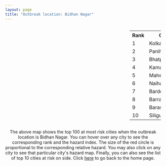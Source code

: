 ```yaml
---
layout: page
title: "Outbreak location: Bidhan Nagar"
---
```

<div style="width: 100%; overflow: auto;">
<div style="width: 75%; float: left;">
<div id="mapid">
<script src="https://buda-magenta.github.io/hazard_map/load_map.js"></script>

<script>
var marker_outbreak = L.marker([22.591260, 88.390964],{"autoPan": true}).addTo(map); marker_outbreak.bindTooltip("Bidhan Nagar").openTooltip();

var circle_1 = L.circle([22.541418, 88.357691], {"pane": "markerPane", "color": "red", "fill": true, "fillOpacity": 0.2, "fillRule": "evenodd", "lineCap": "round", "lineJoin": "round", "opacity": 1.0, "radius": 223856, "stroke": true, "weight": 3}).addTo(map);
circle_1.bindTooltip("Kolkata<br>rank: 1<br>hazard index: 0.223856")
circle_1.bindPopup('<a href="https://buda-magenta.github.io/hazard_map/Kolkata">Kolkata</a>')

var circle_2 = L.circle([22.695034, 88.377060], {"pane": "markerPane", "color": "red", "fill": true, "fillOpacity": 0.2, "fillRule": "evenodd", "lineCap": "round", "lineJoin": "round", "opacity": 1.0, "radius": 13950, "stroke": true, "weight": 3}).addTo(map);
circle_2.bindTooltip("Panihati<br>rank: 2<br>hazard index: 0.013950")
circle_2.bindPopup('<a href="https://buda-magenta.github.io/hazard_map/Panihati">Panihati</a>')

var circle_3 = L.circle([21.735348, 81.944459], {"pane": "markerPane", "color": "red", "fill": true, "fillOpacity": 0.2, "fillRule": "evenodd", "lineCap": "round", "lineJoin": "round", "opacity": 1.0, "radius": 13086, "stroke": true, "weight": 3}).addTo(map);
circle_3.bindTooltip("Bhatpara<br>rank: 3<br>hazard index: 0.013087")
circle_3.bindPopup('<a href="https://buda-magenta.github.io/hazard_map/Bhatpara">Bhatpara</a>')

var circle_4 = L.circle([22.670728, 88.376342], {"pane": "markerPane", "color": "red", "fill": true, "fillOpacity": 0.2, "fillRule": "evenodd", "lineCap": "round", "lineJoin": "round", "opacity": 1.0, "radius": 12249, "stroke": true, "weight": 3}).addTo(map);
circle_4.bindTooltip("Kamarhati<br>rank: 4<br>hazard index: 0.012250")
circle_4.bindPopup('<a href="https://buda-magenta.github.io/hazard_map/Kamarhati">Kamarhati</a>')

var circle_5 = L.circle([22.508621, 88.253218], {"pane": "markerPane", "color": "red", "fill": true, "fillOpacity": 0.2, "fillRule": "evenodd", "lineCap": "round", "lineJoin": "round", "opacity": 1.0, "radius": 12063, "stroke": true, "weight": 3}).addTo(map);
circle_5.bindTooltip("Maheshtala<br>rank: 5<br>hazard index: 0.012064")
circle_5.bindPopup('<a href="https://buda-magenta.github.io/hazard_map/Maheshtala">Maheshtala</a>')

var circle_6 = L.circle([22.890183, 88.426939], {"pane": "markerPane", "color": "red", "fill": true, "fillOpacity": 0.2, "fillRule": "evenodd", "lineCap": "round", "lineJoin": "round", "opacity": 1.0, "radius": 10420, "stroke": true, "weight": 3}).addTo(map);
circle_6.bindTooltip("Naihati<br>rank: 6<br>hazard index: 0.010420")
circle_6.bindPopup('<a href="https://buda-magenta.github.io/hazard_map/Naihati">Naihati</a>')

var circle_7 = L.circle([23.250000, 87.750000], {"pane": "markerPane", "color": "red", "fill": true, "fillOpacity": 0.2, "fillRule": "evenodd", "lineCap": "round", "lineJoin": "round", "opacity": 1.0, "radius": 6617, "stroke": true, "weight": 3}).addTo(map);
circle_7.bindTooltip("Barddhaman<br>rank: 7<br>hazard index: 0.006617")
circle_7.bindPopup('<a href="https://buda-magenta.github.io/hazard_map/Barddhaman">Barddhaman</a>')

var circle_8 = L.circle([22.870214, 88.419608], {"pane": "markerPane", "color": "red", "fill": true, "fillOpacity": 0.2, "fillRule": "evenodd", "lineCap": "round", "lineJoin": "round", "opacity": 1.0, "radius": 5798, "stroke": true, "weight": 3}).addTo(map);
circle_8.bindTooltip("Barrackpur<br>rank: 8<br>hazard index: 0.005799")
circle_8.bindPopup('<a href="https://buda-magenta.github.io/hazard_map/Barrackpur">Barrackpur</a>')

var circle_9 = L.circle([22.717624, 88.488953], {"pane": "markerPane", "color": "red", "fill": true, "fillOpacity": 0.2, "fillRule": "evenodd", "lineCap": "round", "lineJoin": "round", "opacity": 1.0, "radius": 5633, "stroke": true, "weight": 3}).addTo(map);
circle_9.bindTooltip("Barasat<br>rank: 9<br>hazard index: 0.005633")
circle_9.bindPopup('<a href="https://buda-magenta.github.io/hazard_map/Barasat">Barasat</a>')

var circle_10 = L.circle([26.716413, 88.430992], {"pane": "markerPane", "color": "red", "fill": true, "fillOpacity": 0.2, "fillRule": "evenodd", "lineCap": "round", "lineJoin": "round", "opacity": 1.0, "radius": 5080, "stroke": true, "weight": 3}).addTo(map);
circle_10.bindTooltip("Siliguri<br>rank: 10<br>hazard index: 0.005081")
circle_10.bindPopup('<a href="https://buda-magenta.github.io/hazard_map/Siliguri">Siliguri</a>')

var circle_11 = L.circle([22.920982, 88.437022], {"pane": "markerPane", "color": "red", "fill": true, "fillOpacity": 0.2, "fillRule": "evenodd", "lineCap": "round", "lineJoin": "round", "opacity": 1.0, "radius": 4363, "stroke": true, "weight": 3}).addTo(map);
circle_11.bindTooltip("Halisahar<br>rank: 11<br>hazard index: 0.004364")
circle_11.bindPopup('<a href="https://buda-magenta.github.io/hazard_map/Halisahar">Halisahar</a>')

var circle_12 = L.circle([22.715699, 88.381582], {"pane": "markerPane", "color": "red", "fill": true, "fillOpacity": 0.2, "fillRule": "evenodd", "lineCap": "round", "lineJoin": "round", "opacity": 1.0, "radius": 4330, "stroke": true, "weight": 3}).addTo(map);
circle_12.bindTooltip("Khardaha<br>rank: 12<br>hazard index: 0.004331")
circle_12.bindPopup('<a href="https://buda-magenta.github.io/hazard_map/Khardaha">Khardaha</a>')

var circle_13 = L.circle([22.949011, 88.435910], {"pane": "markerPane", "color": "red", "fill": true, "fillOpacity": 0.2, "fillRule": "evenodd", "lineCap": "round", "lineJoin": "round", "opacity": 1.0, "radius": 4201, "stroke": true, "weight": 3}).addTo(map);
circle_13.bindTooltip("Kanchrapara<br>rank: 13<br>hazard index: 0.004201")
circle_13.bindPopup('<a href="https://buda-magenta.github.io/hazard_map/Kanchrapara">Kanchrapara</a>')

var circle_14 = L.circle([23.687130, 86.974659], {"pane": "markerPane", "color": "red", "fill": true, "fillOpacity": 0.2, "fillRule": "evenodd", "lineCap": "round", "lineJoin": "round", "opacity": 1.0, "radius": 4195, "stroke": true, "weight": 3}).addTo(map);
circle_14.bindTooltip("Asansol<br>rank: 14<br>hazard index: 0.004195")
circle_14.bindPopup('<a href="https://buda-magenta.github.io/hazard_map/Asansol">Asansol</a>')

var circle_15 = L.circle([22.741920, 88.379201], {"pane": "markerPane", "color": "red", "fill": true, "fillOpacity": 0.2, "fillRule": "evenodd", "lineCap": "round", "lineJoin": "round", "opacity": 1.0, "radius": 3980, "stroke": true, "weight": 3}).addTo(map);
circle_15.bindTooltip("Titagarh<br>rank: 15<br>hazard index: 0.003980")
circle_15.bindPopup('<a href="https://buda-magenta.github.io/hazard_map/Titagarh">Titagarh</a>')

var circle_16 = L.circle([22.694792, 88.453018], {"pane": "markerPane", "color": "red", "fill": true, "fillOpacity": 0.2, "fillRule": "evenodd", "lineCap": "round", "lineJoin": "round", "opacity": 1.0, "radius": 3953, "stroke": true, "weight": 3}).addTo(map);
circle_16.bindTooltip("Madhyamgram<br>rank: 16<br>hazard index: 0.003953")
circle_16.bindPopup('<a href="https://buda-magenta.github.io/hazard_map/Madhyamgram">Madhyamgram</a>')

var circle_17 = L.circle([22.472223, 88.093845], {"pane": "markerPane", "color": "red", "fill": true, "fillOpacity": 0.2, "fillRule": "evenodd", "lineCap": "round", "lineJoin": "round", "opacity": 1.0, "radius": 3277, "stroke": true, "weight": 3}).addTo(map);
circle_17.bindTooltip("Uluberia<br>rank: 17<br>hazard index: 0.003277")
circle_17.bindPopup('<a href="https://buda-magenta.github.io/hazard_map/Uluberia">Uluberia</a>')

var circle_18 = L.circle([28.651718, 77.221939], {"pane": "markerPane", "color": "red", "fill": true, "fillOpacity": 0.2, "fillRule": "evenodd", "lineCap": "round", "lineJoin": "round", "opacity": 1.0, "radius": 3230, "stroke": true, "weight": 3}).addTo(map);
circle_18.bindTooltip("Delhi<br>rank: 18<br>hazard index: 0.003230")
circle_18.bindPopup('<a href="https://buda-magenta.github.io/hazard_map/Delhi">Delhi</a>')

var circle_19 = L.circle([24.965712, 88.127778], {"pane": "markerPane", "color": "red", "fill": true, "fillOpacity": 0.2, "fillRule": "evenodd", "lineCap": "round", "lineJoin": "round", "opacity": 1.0, "radius": 3210, "stroke": true, "weight": 3}).addTo(map);
circle_19.bindTooltip("English Bazar<br>rank: 19<br>hazard index: 0.003211")
circle_19.bindPopup('<a href="https://buda-magenta.github.io/hazard_map/English_Bazar">English Bazar</a>')

var circle_20 = L.circle([25.609324, 85.123525], {"pane": "markerPane", "color": "red", "fill": true, "fillOpacity": 0.2, "fillRule": "evenodd", "lineCap": "round", "lineJoin": "round", "opacity": 1.0, "radius": 2694, "stroke": true, "weight": 3}).addTo(map);
circle_20.bindTooltip("Patna<br>rank: 20<br>hazard index: 0.002695")
circle_20.bindPopup('<a href="https://buda-magenta.github.io/hazard_map/Patna">Patna</a>')

var circle_21 = L.circle([23.535048, 87.338043], {"pane": "markerPane", "color": "red", "fill": true, "fillOpacity": 0.2, "fillRule": "evenodd", "lineCap": "round", "lineJoin": "round", "opacity": 1.0, "radius": 2591, "stroke": true, "weight": 3}).addTo(map);
circle_21.bindTooltip("Durgapur<br>rank: 21<br>hazard index: 0.002591")
circle_21.bindPopup('<a href="https://buda-magenta.github.io/hazard_map/Durgapur">Durgapur</a>')

var circle_22 = L.circle([19.075990, 72.877393], {"pane": "markerPane", "color": "red", "fill": true, "fillOpacity": 0.2, "fillRule": "evenodd", "lineCap": "round", "lineJoin": "round", "opacity": 1.0, "radius": 2448, "stroke": true, "weight": 3}).addTo(map);
circle_22.bindTooltip("Mumbai<br>rank: 22<br>hazard index: 0.002449")
circle_22.bindPopup('<a href="https://buda-magenta.github.io/hazard_map/Mumbai">Mumbai</a>')

var circle_23 = L.circle([23.405848, 88.495894], {"pane": "markerPane", "color": "red", "fill": true, "fillOpacity": 0.2, "fillRule": "evenodd", "lineCap": "round", "lineJoin": "round", "opacity": 1.0, "radius": 2360, "stroke": true, "weight": 3}).addTo(map);
circle_23.bindTooltip("Krishnanagar<br>rank: 23<br>hazard index: 0.002361")
circle_23.bindPopup('<a href="https://buda-magenta.github.io/hazard_map/Krishnanagar">Krishnanagar</a>')

var circle_24 = L.circle([22.661196, 88.866022], {"pane": "markerPane", "color": "red", "fill": true, "fillOpacity": 0.2, "fillRule": "evenodd", "lineCap": "round", "lineJoin": "round", "opacity": 1.0, "radius": 2211, "stroke": true, "weight": 3}).addTo(map);
circle_24.bindTooltip("Basirhat<br>rank: 24<br>hazard index: 0.002211")
circle_24.bindPopup('<a href="https://buda-magenta.github.io/hazard_map/Basirhat">Basirhat</a>')

var circle_25 = L.circle([25.335649, 83.007629], {"pane": "markerPane", "color": "red", "fill": true, "fillOpacity": 0.2, "fillRule": "evenodd", "lineCap": "round", "lineJoin": "round", "opacity": 1.0, "radius": 1924, "stroke": true, "weight": 3}).addTo(map);
circle_25.bindTooltip("Varanasi<br>rank: 25<br>hazard index: 0.001924")
circle_25.bindPopup('<a href="https://buda-magenta.github.io/hazard_map/Varanasi">Varanasi</a>')

var circle_26 = L.circle([24.379576, 88.585573], {"pane": "markerPane", "color": "red", "fill": true, "fillOpacity": 0.2, "fillRule": "evenodd", "lineCap": "round", "lineJoin": "round", "opacity": 1.0, "radius": 1755, "stroke": true, "weight": 3}).addTo(map);
circle_26.bindTooltip("Baharampur<br>rank: 26<br>hazard index: 0.001755")
circle_26.bindPopup('<a href="https://buda-magenta.github.io/hazard_map/Baharampur">Baharampur</a>')

var circle_27 = L.circle([25.133173, 86.525040], {"pane": "markerPane", "color": "red", "fill": true, "fillOpacity": 0.2, "fillRule": "evenodd", "lineCap": "round", "lineJoin": "round", "opacity": 1.0, "radius": 1595, "stroke": true, "weight": 3}).addTo(map);
circle_27.bindTooltip("Kharagpur<br>rank: 27<br>hazard index: 0.001596")
circle_27.bindPopup('<a href="https://buda-magenta.github.io/hazard_map/Kharagpur">Kharagpur</a>')

var circle_28 = L.circle([12.979120, 77.591300], {"pane": "markerPane", "color": "red", "fill": true, "fillOpacity": 0.2, "fillRule": "evenodd", "lineCap": "round", "lineJoin": "round", "opacity": 1.0, "radius": 1587, "stroke": true, "weight": 3}).addTo(map);
circle_28.bindTooltip("Bangalore<br>rank: 28<br>hazard index: 0.001588")
circle_28.bindPopup('<a href="https://buda-magenta.github.io/hazard_map/Bangalore">Bangalore</a>')

var circle_29 = L.circle([26.180598, 91.753943], {"pane": "markerPane", "color": "red", "fill": true, "fillOpacity": 0.2, "fillRule": "evenodd", "lineCap": "round", "lineJoin": "round", "opacity": 1.0, "radius": 1571, "stroke": true, "weight": 3}).addTo(map);
circle_29.bindTooltip("Guwahati<br>rank: 29<br>hazard index: 0.001572")
circle_29.bindPopup('<a href="https://buda-magenta.github.io/hazard_map/Guwahati">Guwahati</a>')

var circle_30 = L.circle([22.646958, 88.343612], {"pane": "markerPane", "color": "red", "fill": true, "fillOpacity": 0.2, "fillRule": "evenodd", "lineCap": "round", "lineJoin": "round", "opacity": 1.0, "radius": 1460, "stroke": true, "weight": 3}).addTo(map);
circle_30.bindTooltip("Bally<br>rank: 30<br>hazard index: 0.001460")
circle_30.bindPopup('<a href="https://buda-magenta.github.io/hazard_map/Bally">Bally</a>')

var circle_31 = L.circle([20.266777, 85.843559], {"pane": "markerPane", "color": "red", "fill": true, "fillOpacity": 0.2, "fillRule": "evenodd", "lineCap": "round", "lineJoin": "round", "opacity": 1.0, "radius": 1437, "stroke": true, "weight": 3}).addTo(map);
circle_31.bindTooltip("Bhubaneswar<br>rank: 31<br>hazard index: 0.001438")
circle_31.bindPopup('<a href="https://buda-magenta.github.io/hazard_map/Bhubaneswar">Bhubaneswar</a>')

var circle_32 = L.circle([23.259346, 88.437212], {"pane": "markerPane", "color": "red", "fill": true, "fillOpacity": 0.2, "fillRule": "evenodd", "lineCap": "round", "lineJoin": "round", "opacity": 1.0, "radius": 1309, "stroke": true, "weight": 3}).addTo(map);
circle_32.bindTooltip("Santipur<br>rank: 32<br>hazard index: 0.001309")
circle_32.bindPopup('<a href="https://buda-magenta.github.io/hazard_map/Santipur">Santipur</a>')

var circle_33 = L.circle([13.083694, 80.270186], {"pane": "markerPane", "color": "red", "fill": true, "fillOpacity": 0.2, "fillRule": "evenodd", "lineCap": "round", "lineJoin": "round", "opacity": 1.0, "radius": 1152, "stroke": true, "weight": 3}).addTo(map);
circle_33.bindTooltip("Chennai<br>rank: 33<br>hazard index: 0.001153")
circle_33.bindPopup('<a href="https://buda-magenta.github.io/hazard_map/Chennai">Chennai</a>')

var circle_34 = L.circle([17.388786, 78.461065], {"pane": "markerPane", "color": "red", "fill": true, "fillOpacity": 0.2, "fillRule": "evenodd", "lineCap": "round", "lineJoin": "round", "opacity": 1.0, "radius": 1110, "stroke": true, "weight": 3}).addTo(map);
circle_34.bindTooltip("Hyderabad<br>rank: 34<br>hazard index: 0.001110")
circle_34.bindPopup('<a href="https://buda-magenta.github.io/hazard_map/Hyderabad">Hyderabad</a>')

var circle_35 = L.circle([26.298638, 87.953148], {"pane": "markerPane", "color": "red", "fill": true, "fillOpacity": 0.2, "fillRule": "evenodd", "lineCap": "round", "lineJoin": "round", "opacity": 1.0, "radius": 1067, "stroke": true, "weight": 3}).addTo(map);
circle_35.bindTooltip("Kishanganj<br>rank: 35<br>hazard index: 0.001067")
circle_35.bindPopup('<a href="https://buda-magenta.github.io/hazard_map/Kishanganj">Kishanganj</a>')

var circle_36 = L.circle([22.801519, 86.202958], {"pane": "markerPane", "color": "red", "fill": true, "fillOpacity": 0.2, "fillRule": "evenodd", "lineCap": "round", "lineJoin": "round", "opacity": 1.0, "radius": 887, "stroke": true, "weight": 3}).addTo(map);
circle_36.bindTooltip("Jamshedpur<br>rank: 36<br>hazard index: 0.000887")
circle_36.bindPopup('<a href="https://buda-magenta.github.io/hazard_map/Jamshedpur">Jamshedpur</a>')

var circle_37 = L.circle([22.754995, 88.341667], {"pane": "markerPane", "color": "red", "fill": true, "fillOpacity": 0.2, "fillRule": "evenodd", "lineCap": "round", "lineJoin": "round", "opacity": 1.0, "radius": 880, "stroke": true, "weight": 3}).addTo(map);
circle_37.bindTooltip("Serampore<br>rank: 37<br>hazard index: 0.000880")
circle_37.bindPopup('<a href="https://buda-magenta.github.io/hazard_map/Serampore">Serampore</a>')

var circle_38 = L.circle([22.840800, 88.653500], {"pane": "markerPane", "color": "red", "fill": true, "fillOpacity": 0.2, "fillRule": "evenodd", "lineCap": "round", "lineJoin": "round", "opacity": 1.0, "radius": 861, "stroke": true, "weight": 3}).addTo(map);
circle_38.bindTooltip("Habra<br>rank: 38<br>hazard index: 0.000862")
circle_38.bindPopup('<a href="https://buda-magenta.github.io/hazard_map/Habra">Habra</a>')

var circle_39 = L.circle([26.838100, 80.934600], {"pane": "markerPane", "color": "red", "fill": true, "fillOpacity": 0.2, "fillRule": "evenodd", "lineCap": "round", "lineJoin": "round", "opacity": 1.0, "radius": 845, "stroke": true, "weight": 3}).addTo(map);
circle_39.bindTooltip("Lucknow<br>rank: 39<br>hazard index: 0.000845")
circle_39.bindPopup('<a href="https://buda-magenta.github.io/hazard_map/Lucknow">Lucknow</a>')

var circle_40 = L.circle([22.707369, 88.374437], {"pane": "markerPane", "color": "red", "fill": true, "fillOpacity": 0.2, "fillRule": "evenodd", "lineCap": "round", "lineJoin": "round", "opacity": 1.0, "radius": 753, "stroke": true, "weight": 3}).addTo(map);
circle_40.bindTooltip("Baranagar<br>rank: 40<br>hazard index: 0.000753")
circle_40.bindPopup('<a href="https://buda-magenta.github.io/hazard_map/Baranagar">Baranagar</a>')

var circle_41 = L.circle([22.794910, 88.331772], {"pane": "markerPane", "color": "red", "fill": true, "fillOpacity": 0.2, "fillRule": "evenodd", "lineCap": "round", "lineJoin": "round", "opacity": 1.0, "radius": 708, "stroke": true, "weight": 3}).addTo(map);
circle_41.bindTooltip("Baidyabati<br>rank: 41<br>hazard index: 0.000708")
circle_41.bindPopup('<a href="https://buda-magenta.github.io/hazard_map/Baidyabati">Baidyabati</a>')

var circle_42 = L.circle([25.572433, 83.609605], {"pane": "markerPane", "color": "red", "fill": true, "fillOpacity": 0.2, "fillRule": "evenodd", "lineCap": "round", "lineJoin": "round", "opacity": 1.0, "radius": 653, "stroke": true, "weight": 3}).addTo(map);
circle_42.bindTooltip("Medinipur<br>rank: 42<br>hazard index: 0.000653")
circle_42.bindPopup('<a href="https://buda-magenta.github.io/hazard_map/Medinipur">Medinipur</a>')

var circle_43 = L.circle([23.795281, 86.430964], {"pane": "markerPane", "color": "red", "fill": true, "fillOpacity": 0.2, "fillRule": "evenodd", "lineCap": "round", "lineJoin": "round", "opacity": 1.0, "radius": 647, "stroke": true, "weight": 3}).addTo(map);
circle_43.bindTooltip("Dhanbad<br>rank: 43<br>hazard index: 0.000648")
circle_43.bindPopup('<a href="https://buda-magenta.github.io/hazard_map/Dhanbad">Dhanbad</a>')

var circle_44 = L.circle([23.831238, 91.282382], {"pane": "markerPane", "color": "red", "fill": true, "fillOpacity": 0.2, "fillRule": "evenodd", "lineCap": "round", "lineJoin": "round", "opacity": 1.0, "radius": 644, "stroke": true, "weight": 3}).addTo(map);
circle_44.bindTooltip("Agartala<br>rank: 44<br>hazard index: 0.000644")
circle_44.bindPopup('<a href="https://buda-magenta.github.io/hazard_map/Agartala">Agartala</a>')

var circle_45 = L.circle([25.286698, 87.132254], {"pane": "markerPane", "color": "red", "fill": true, "fillOpacity": 0.2, "fillRule": "evenodd", "lineCap": "round", "lineJoin": "round", "opacity": 1.0, "radius": 637, "stroke": true, "weight": 3}).addTo(map);
circle_45.bindTooltip("Bhagalpur<br>rank: 45<br>hazard index: 0.000637")
circle_45.bindPopup('<a href="https://buda-magenta.github.io/hazard_map/Bhagalpur">Bhagalpur</a>')

var circle_46 = L.circle([23.056882, 88.781851], {"pane": "markerPane", "color": "red", "fill": true, "fillOpacity": 0.2, "fillRule": "evenodd", "lineCap": "round", "lineJoin": "round", "opacity": 1.0, "radius": 633, "stroke": true, "weight": 3}).addTo(map);
circle_46.bindTooltip("Bongaon<br>rank: 46<br>hazard index: 0.000634")
circle_46.bindPopup('<a href="https://buda-magenta.github.io/hazard_map/Bongaon">Bongaon</a>')

var circle_47 = L.circle([22.028124, 88.063265], {"pane": "markerPane", "color": "red", "fill": true, "fillOpacity": 0.2, "fillRule": "evenodd", "lineCap": "round", "lineJoin": "round", "opacity": 1.0, "radius": 610, "stroke": true, "weight": 3}).addTo(map);
circle_47.bindTooltip("Haldia<br>rank: 47<br>hazard index: 0.000610")
circle_47.bindPopup('<a href="https://buda-magenta.github.io/hazard_map/Haldia">Haldia</a>')

var circle_48 = L.circle([23.370035, 85.325013], {"pane": "markerPane", "color": "red", "fill": true, "fillOpacity": 0.2, "fillRule": "evenodd", "lineCap": "round", "lineJoin": "round", "opacity": 1.0, "radius": 606, "stroke": true, "weight": 3}).addTo(map);
circle_48.bindTooltip("Ranchi<br>rank: 48<br>hazard index: 0.000606")
circle_48.bindPopup('<a href="https://buda-magenta.github.io/hazard_map/Ranchi">Ranchi</a>')

var circle_49 = L.circle([23.388901, 88.372439], {"pane": "markerPane", "color": "red", "fill": true, "fillOpacity": 0.2, "fillRule": "evenodd", "lineCap": "round", "lineJoin": "round", "opacity": 1.0, "radius": 605, "stroke": true, "weight": 3}).addTo(map);
circle_49.bindTooltip("Nabadwip<br>rank: 49<br>hazard index: 0.000605")
circle_49.bindPopup('<a href="https://buda-magenta.github.io/hazard_map/Nabadwip">Nabadwip</a>')

var circle_50 = L.circle([17.723128, 83.301284], {"pane": "markerPane", "color": "red", "fill": true, "fillOpacity": 0.2, "fillRule": "evenodd", "lineCap": "round", "lineJoin": "round", "opacity": 1.0, "radius": 587, "stroke": true, "weight": 3}).addTo(map);
circle_50.bindTooltip("Visakhapatnam<br>rank: 50<br>hazard index: 0.000588")
circle_50.bindPopup('<a href="https://buda-magenta.github.io/hazard_map/Visakhapatnam">Visakhapatnam</a>')

var circle_51 = L.circle([20.468600, 85.879200], {"pane": "markerPane", "color": "red", "fill": true, "fillOpacity": 0.2, "fillRule": "evenodd", "lineCap": "round", "lineJoin": "round", "opacity": 1.0, "radius": 571, "stroke": true, "weight": 3}).addTo(map);
circle_51.bindTooltip("Cuttack<br>rank: 51<br>hazard index: 0.000571")
circle_51.bindPopup('<a href="https://buda-magenta.github.io/hazard_map/Cuttack">Cuttack</a>')

var circle_52 = L.circle([22.667046, 88.341146], {"pane": "markerPane", "color": "red", "fill": true, "fillOpacity": 0.2, "fillRule": "evenodd", "lineCap": "round", "lineJoin": "round", "opacity": 1.0, "radius": 571, "stroke": true, "weight": 3}).addTo(map);
circle_52.bindTooltip("Uttarpara<br>rank: 52<br>hazard index: 0.000571")
circle_52.bindPopup('<a href="https://buda-magenta.github.io/hazard_map/Uttarpara">Uttarpara</a>')

var circle_53 = L.circle([22.901200, 88.389900], {"pane": "markerPane", "color": "red", "fill": true, "fillOpacity": 0.2, "fillRule": "evenodd", "lineCap": "round", "lineJoin": "round", "opacity": 1.0, "radius": 530, "stroke": true, "weight": 3}).addTo(map);
circle_53.bindTooltip("Hugli-Chinsurah<br>rank: 53<br>hazard index: 0.000530")
circle_53.bindPopup('<a href="https://buda-magenta.github.io/hazard_map/Hugli-Chinsurah">Hugli-Chinsurah</a>')

var circle_54 = L.circle([26.626484, 88.734077], {"pane": "markerPane", "color": "red", "fill": true, "fillOpacity": 0.2, "fillRule": "evenodd", "lineCap": "round", "lineJoin": "round", "opacity": 1.0, "radius": 526, "stroke": true, "weight": 3}).addTo(map);
circle_54.bindTooltip("Jalpaiguri<br>rank: 54<br>hazard index: 0.000527")
circle_54.bindPopup('<a href="https://buda-magenta.github.io/hazard_map/Jalpaiguri">Jalpaiguri</a>')

var circle_55 = L.circle([26.698885, 88.320030], {"pane": "markerPane", "color": "red", "fill": true, "fillOpacity": 0.2, "fillRule": "evenodd", "lineCap": "round", "lineJoin": "round", "opacity": 1.0, "radius": 517, "stroke": true, "weight": 3}).addTo(map);
circle_55.bindTooltip("Bagdogra<br>rank: 55<br>hazard index: 0.000517")
circle_55.bindPopup('<a href="https://buda-magenta.github.io/hazard_map/Bagdogra">Bagdogra</a>')

var circle_56 = L.circle([21.149813, 79.082056], {"pane": "markerPane", "color": "red", "fill": true, "fillOpacity": 0.2, "fillRule": "evenodd", "lineCap": "round", "lineJoin": "round", "opacity": 1.0, "radius": 515, "stroke": true, "weight": 3}).addTo(map);
circle_56.bindTooltip("Nagpur<br>rank: 56<br>hazard index: 0.000515")
circle_56.bindPopup('<a href="https://buda-magenta.github.io/hazard_map/Nagpur">Nagpur</a>')

var circle_57 = L.circle([23.021624, 72.579707], {"pane": "markerPane", "color": "red", "fill": true, "fillOpacity": 0.2, "fillRule": "evenodd", "lineCap": "round", "lineJoin": "round", "opacity": 1.0, "radius": 503, "stroke": true, "weight": 3}).addTo(map);
circle_57.bindTooltip("Ahmedabad<br>rank: 57<br>hazard index: 0.000503")
circle_57.bindPopup('<a href="https://buda-magenta.github.io/hazard_map/Ahmedabad">Ahmedabad</a>')

var circle_58 = L.circle([25.680654, 88.124646], {"pane": "markerPane", "color": "red", "fill": true, "fillOpacity": 0.2, "fillRule": "evenodd", "lineCap": "round", "lineJoin": "round", "opacity": 1.0, "radius": 502, "stroke": true, "weight": 3}).addTo(map);
circle_58.bindTooltip("Raiganj<br>rank: 58<br>hazard index: 0.000502")
circle_58.bindPopup('<a href="https://buda-magenta.github.io/hazard_map/Raiganj">Raiganj</a>')

var circle_59 = L.circle([23.131954, 87.207397], {"pane": "markerPane", "color": "red", "fill": true, "fillOpacity": 0.2, "fillRule": "evenodd", "lineCap": "round", "lineJoin": "round", "opacity": 1.0, "radius": 501, "stroke": true, "weight": 3}).addTo(map);
circle_59.bindTooltip("Bankura<br>rank: 59<br>hazard index: 0.000501")
circle_59.bindPopup('<a href="https://buda-magenta.github.io/hazard_map/Bankura">Bankura</a>')

var circle_60 = L.circle([26.505476, 93.977739], {"pane": "markerPane", "color": "red", "fill": true, "fillOpacity": 0.2, "fillRule": "evenodd", "lineCap": "round", "lineJoin": "round", "opacity": 1.0, "radius": 481, "stroke": true, "weight": 3}).addTo(map);
circle_60.bindTooltip("Chandan Nagar<br>rank: 60<br>hazard index: 0.000482")
circle_60.bindPopup('<a href="https://buda-magenta.github.io/hazard_map/Chandan_Nagar">Chandan Nagar</a>')

var circle_61 = L.circle([21.237947, 81.633683], {"pane": "markerPane", "color": "red", "fill": true, "fillOpacity": 0.2, "fillRule": "evenodd", "lineCap": "round", "lineJoin": "round", "opacity": 1.0, "radius": 461, "stroke": true, "weight": 3}).addTo(map);
circle_61.bindTooltip("Raipur<br>rank: 61<br>hazard index: 0.000461")
circle_61.bindPopup('<a href="https://buda-magenta.github.io/hazard_map/Raipur">Raipur</a>')

var circle_62 = L.circle([26.083143, 86.032571], {"pane": "markerPane", "color": "red", "fill": true, "fillOpacity": 0.2, "fillRule": "evenodd", "lineCap": "round", "lineJoin": "round", "opacity": 1.0, "radius": 452, "stroke": true, "weight": 3}).addTo(map);
circle_62.bindTooltip("Darbhanga<br>rank: 62<br>hazard index: 0.000453")
circle_62.bindPopup('<a href="https://buda-magenta.github.io/hazard_map/Darbhanga">Darbhanga</a>')

var circle_63 = L.circle([18.521428, 73.854454], {"pane": "markerPane", "color": "red", "fill": true, "fillOpacity": 0.2, "fillRule": "evenodd", "lineCap": "round", "lineJoin": "round", "opacity": 1.0, "radius": 451, "stroke": true, "weight": 3}).addTo(map);
circle_63.bindTooltip("Pune<br>rank: 63<br>hazard index: 0.000452")
circle_63.bindPopup('<a href="https://buda-magenta.github.io/hazard_map/Pune">Pune</a>')

var circle_64 = L.circle([22.726141, 88.343487], {"pane": "markerPane", "color": "red", "fill": true, "fillOpacity": 0.2, "fillRule": "evenodd", "lineCap": "round", "lineJoin": "round", "opacity": 1.0, "radius": 437, "stroke": true, "weight": 3}).addTo(map);
circle_64.bindTooltip("Rishra<br>rank: 64<br>hazard index: 0.000437")
circle_64.bindPopup('<a href="https://buda-magenta.github.io/hazard_map/Rishra">Rishra</a>')

var circle_65 = L.circle([22.974972, 88.434592], {"pane": "markerPane", "color": "red", "fill": true, "fillOpacity": 0.2, "fillRule": "evenodd", "lineCap": "round", "lineJoin": "round", "opacity": 1.0, "radius": 429, "stroke": true, "weight": 3}).addTo(map);
circle_65.bindTooltip("Kalyani<br>rank: 65<br>hazard index: 0.000430")
circle_65.bindPopup('<a href="https://buda-magenta.github.io/hazard_map/Kalyani">Kalyani</a>')

var circle_66 = L.circle([25.623457, 84.596839], {"pane": "markerPane", "color": "red", "fill": true, "fillOpacity": 0.2, "fillRule": "evenodd", "lineCap": "round", "lineJoin": "round", "opacity": 1.0, "radius": 418, "stroke": true, "weight": 3}).addTo(map);
circle_66.bindTooltip("Arrah<br>rank: 66<br>hazard index: 0.000418")
circle_66.bindPopup('<a href="https://buda-magenta.github.io/hazard_map/Arrah">Arrah</a>')

var circle_67 = L.circle([26.915458, 75.818982], {"pane": "markerPane", "color": "red", "fill": true, "fillOpacity": 0.2, "fillRule": "evenodd", "lineCap": "round", "lineJoin": "round", "opacity": 1.0, "radius": 414, "stroke": true, "weight": 3}).addTo(map);
circle_67.bindTooltip("Jaipur<br>rank: 67<br>hazard index: 0.000415")
circle_67.bindPopup('<a href="https://buda-magenta.github.io/hazard_map/Jaipur">Jaipur</a>')

var circle_68 = L.circle([26.460914, 80.321759], {"pane": "markerPane", "color": "red", "fill": true, "fillOpacity": 0.2, "fillRule": "evenodd", "lineCap": "round", "lineJoin": "round", "opacity": 1.0, "radius": 411, "stroke": true, "weight": 3}).addTo(map);
circle_68.bindTooltip("Kanpur<br>rank: 68<br>hazard index: 0.000411")
circle_68.bindPopup('<a href="https://buda-magenta.github.io/hazard_map/Kanpur">Kanpur</a>')

var circle_69 = L.circle([23.332200, 86.361600], {"pane": "markerPane", "color": "red", "fill": true, "fillOpacity": 0.2, "fillRule": "evenodd", "lineCap": "round", "lineJoin": "round", "opacity": 1.0, "radius": 402, "stroke": true, "weight": 3}).addTo(map);
circle_69.bindTooltip("Purulia<br>rank: 69<br>hazard index: 0.000402")
circle_69.bindPopup('<a href="https://buda-magenta.github.io/hazard_map/Purulia">Purulia</a>')

var circle_70 = L.circle([11.664535, 92.739045], {"pane": "markerPane", "color": "red", "fill": true, "fillOpacity": 0.2, "fillRule": "evenodd", "lineCap": "round", "lineJoin": "round", "opacity": 1.0, "radius": 378, "stroke": true, "weight": 3}).addTo(map);
circle_70.bindTooltip("Port Blair<br>rank: 70<br>hazard index: 0.000378")
circle_70.bindPopup('<a href="https://buda-magenta.github.io/hazard_map/Port_Blair">Port Blair</a>')

var circle_71 = L.circle([21.934900, 86.732400], {"pane": "markerPane", "color": "red", "fill": true, "fillOpacity": 0.2, "fillRule": "evenodd", "lineCap": "round", "lineJoin": "round", "opacity": 1.0, "radius": 327, "stroke": true, "weight": 3}).addTo(map);
circle_71.bindTooltip("Baripada<br>rank: 71<br>hazard index: 0.000328")
circle_71.bindPopup('<a href="https://buda-magenta.github.io/hazard_map/Baripada">Baripada</a>')

var circle_72 = L.circle([22.965365, 88.403973], {"pane": "markerPane", "color": "red", "fill": true, "fillOpacity": 0.2, "fillRule": "evenodd", "lineCap": "round", "lineJoin": "round", "opacity": 1.0, "radius": 307, "stroke": true, "weight": 3}).addTo(map);
circle_72.bindTooltip("Bansberia<br>rank: 72<br>hazard index: 0.000308")
circle_72.bindPopup('<a href="https://buda-magenta.github.io/hazard_map/Bansberia">Bansberia</a>')

var circle_73 = L.circle([25.623400, 85.041700], {"pane": "markerPane", "color": "red", "fill": true, "fillOpacity": 0.2, "fillRule": "evenodd", "lineCap": "round", "lineJoin": "round", "opacity": 1.0, "radius": 291, "stroke": true, "weight": 3}).addTo(map);
circle_73.bindTooltip("Dinapur Nizamat<br>rank: 73<br>hazard index: 0.000292")
circle_73.bindPopup('<a href="https://buda-magenta.github.io/hazard_map/Dinapur_Nizamat">Dinapur Nizamat</a>')

var circle_74 = L.circle([21.200996, 81.335426], {"pane": "markerPane", "color": "red", "fill": true, "fillOpacity": 0.2, "fillRule": "evenodd", "lineCap": "round", "lineJoin": "round", "opacity": 1.0, "radius": 285, "stroke": true, "weight": 3}).addTo(map);
circle_74.bindTooltip("Bhilai Nagar<br>rank: 74<br>hazard index: 0.000286")
circle_74.bindPopup('<a href="https://buda-magenta.github.io/hazard_map/Bhilai_Nagar">Bhilai Nagar</a>')

var circle_75 = L.circle([16.508759, 80.618510], {"pane": "markerPane", "color": "red", "fill": true, "fillOpacity": 0.2, "fillRule": "evenodd", "lineCap": "round", "lineJoin": "round", "opacity": 1.0, "radius": 284, "stroke": true, "weight": 3}).addTo(map);
circle_75.bindTooltip("Vijayawada<br>rank: 75<br>hazard index: 0.000284")
circle_75.bindPopup('<a href="https://buda-magenta.github.io/hazard_map/Vijayawada">Vijayawada</a>')

var circle_76 = L.circle([25.720581, 85.255560], {"pane": "markerPane", "color": "red", "fill": true, "fillOpacity": 0.2, "fillRule": "evenodd", "lineCap": "round", "lineJoin": "round", "opacity": 1.0, "radius": 235, "stroke": true, "weight": 3}).addTo(map);
circle_76.bindTooltip("Hajipur<br>rank: 76<br>hazard index: 0.000236")
circle_76.bindPopup('<a href="https://buda-magenta.github.io/hazard_map/Hajipur">Hajipur</a>')

var circle_77 = L.circle([24.796436, 85.007956], {"pane": "markerPane", "color": "red", "fill": true, "fillOpacity": 0.2, "fillRule": "evenodd", "lineCap": "round", "lineJoin": "round", "opacity": 1.0, "radius": 228, "stroke": true, "weight": 3}).addTo(map);
circle_77.bindTooltip("Gaya<br>rank: 77<br>hazard index: 0.000228")
circle_77.bindPopup('<a href="https://buda-magenta.github.io/hazard_map/Gaya">Gaya</a>')

var circle_78 = L.circle([19.807608, 85.825254], {"pane": "markerPane", "color": "red", "fill": true, "fillOpacity": 0.2, "fillRule": "evenodd", "lineCap": "round", "lineJoin": "round", "opacity": 1.0, "radius": 213, "stroke": true, "weight": 3}).addTo(map);
circle_78.bindTooltip("Puri<br>rank: 78<br>hazard index: 0.000213")
circle_78.bindPopup('<a href="https://buda-magenta.github.io/hazard_map/Puri">Puri</a>')

var circle_79 = L.circle([21.170200, 72.831100], {"pane": "markerPane", "color": "red", "fill": true, "fillOpacity": 0.2, "fillRule": "evenodd", "lineCap": "round", "lineJoin": "round", "opacity": 1.0, "radius": 208, "stroke": true, "weight": 3}).addTo(map);
circle_79.bindTooltip("Surat<br>rank: 79<br>hazard index: 0.000209")
circle_79.bindPopup('<a href="https://buda-magenta.github.io/hazard_map/Surat">Surat</a>')

var circle_80 = L.circle([21.500000, 86.750000], {"pane": "markerPane", "color": "red", "fill": true, "fillOpacity": 0.2, "fillRule": "evenodd", "lineCap": "round", "lineJoin": "round", "opacity": 1.0, "radius": 201, "stroke": true, "weight": 3}).addTo(map);
circle_80.bindTooltip("Baleshwar<br>rank: 80<br>hazard index: 0.000201")
circle_80.bindPopup('<a href="https://buda-magenta.github.io/hazard_map/Baleshwar">Baleshwar</a>')

var circle_81 = L.circle([25.560900, 87.647654], {"pane": "markerPane", "color": "red", "fill": true, "fillOpacity": 0.2, "fillRule": "evenodd", "lineCap": "round", "lineJoin": "round", "opacity": 1.0, "radius": 195, "stroke": true, "weight": 3}).addTo(map);
circle_81.bindTooltip("Katihar<br>rank: 81<br>hazard index: 0.000195")
circle_81.bindPopup('<a href="https://buda-magenta.github.io/hazard_map/Katihar">Katihar</a>')

var circle_82 = L.circle([24.800609, 93.937000], {"pane": "markerPane", "color": "red", "fill": true, "fillOpacity": 0.2, "fillRule": "evenodd", "lineCap": "round", "lineJoin": "round", "opacity": 1.0, "radius": 193, "stroke": true, "weight": 3}).addTo(map);
circle_82.bindTooltip("Imphal<br>rank: 82<br>hazard index: 0.000193")
circle_82.bindPopup('<a href="https://buda-magenta.github.io/hazard_map/Imphal">Imphal</a>')

var circle_83 = L.circle([28.457876, 79.405571], {"pane": "markerPane", "color": "red", "fill": true, "fillOpacity": 0.2, "fillRule": "evenodd", "lineCap": "round", "lineJoin": "round", "opacity": 1.0, "radius": 186, "stroke": true, "weight": 3}).addTo(map);
circle_83.bindTooltip("Bareilly<br>rank: 83<br>hazard index: 0.000187")
circle_83.bindPopup('<a href="https://buda-magenta.github.io/hazard_map/Bareilly">Bareilly</a>')

var circle_84 = L.circle([25.438130, 81.833800], {"pane": "markerPane", "color": "red", "fill": true, "fillOpacity": 0.2, "fillRule": "evenodd", "lineCap": "round", "lineJoin": "round", "opacity": 1.0, "radius": 182, "stroke": true, "weight": 3}).addTo(map);
circle_84.bindTooltip("Allahabad<br>rank: 84<br>hazard index: 0.000183")
circle_84.bindPopup('<a href="https://buda-magenta.github.io/hazard_map/Allahabad">Allahabad</a>')

var circle_85 = L.circle([21.063329, 86.505373], {"pane": "markerPane", "color": "red", "fill": true, "fillOpacity": 0.2, "fillRule": "evenodd", "lineCap": "round", "lineJoin": "round", "opacity": 1.0, "radius": 181, "stroke": true, "weight": 3}).addTo(map);
circle_85.bindTooltip("Bhadrak<br>rank: 85<br>hazard index: 0.000182")
circle_85.bindPopup('<a href="https://buda-magenta.github.io/hazard_map/Bhadrak">Bhadrak</a>')

var circle_86 = L.circle([25.280733, 83.125128], {"pane": "markerPane", "color": "red", "fill": true, "fillOpacity": 0.2, "fillRule": "evenodd", "lineCap": "round", "lineJoin": "round", "opacity": 1.0, "radius": 176, "stroke": true, "weight": 3}).addTo(map);
circle_86.bindTooltip("Mughal Sarai<br>rank: 86<br>hazard index: 0.000176")
circle_86.bindPopup('<a href="https://buda-magenta.github.io/hazard_map/Mughal_Sarai">Mughal Sarai</a>')

var circle_87 = L.circle([26.148658, 85.340013], {"pane": "markerPane", "color": "red", "fill": true, "fillOpacity": 0.2, "fillRule": "evenodd", "lineCap": "round", "lineJoin": "round", "opacity": 1.0, "radius": 170, "stroke": true, "weight": 3}).addTo(map);
circle_87.bindTooltip("Muzaffarpur<br>rank: 87<br>hazard index: 0.000170")
circle_87.bindPopup('<a href="https://buda-magenta.github.io/hazard_map/Muzaffarpur">Muzaffarpur</a>')

var circle_88 = L.circle([25.329791, 86.456777], {"pane": "markerPane", "color": "red", "fill": true, "fillOpacity": 0.2, "fillRule": "evenodd", "lineCap": "round", "lineJoin": "round", "opacity": 1.0, "radius": 168, "stroke": true, "weight": 3}).addTo(map);
circle_88.bindTooltip("Jamalpur<br>rank: 88<br>hazard index: 0.000168")
circle_88.bindPopup('<a href="https://buda-magenta.github.io/hazard_map/Jamalpur">Jamalpur</a>')

var circle_89 = L.circle([25.562071, 84.015672], {"pane": "markerPane", "color": "red", "fill": true, "fillOpacity": 0.2, "fillRule": "evenodd", "lineCap": "round", "lineJoin": "round", "opacity": 1.0, "radius": 164, "stroke": true, "weight": 3}).addTo(map);
circle_89.bindTooltip("Buxar<br>rank: 89<br>hazard index: 0.000164")
circle_89.bindPopup('<a href="https://buda-magenta.github.io/hazard_map/Buxar">Buxar</a>')

var circle_90 = L.circle([19.194329, 72.970178], {"pane": "markerPane", "color": "red", "fill": true, "fillOpacity": 0.2, "fillRule": "evenodd", "lineCap": "round", "lineJoin": "round", "opacity": 1.0, "radius": 162, "stroke": true, "weight": 3}).addTo(map);
circle_90.bindTooltip("Thane<br>rank: 90<br>hazard index: 0.000163")
circle_90.bindPopup('<a href="https://buda-magenta.github.io/hazard_map/Thane">Thane</a>')

var circle_91 = L.circle([28.863842, 78.805778], {"pane": "markerPane", "color": "red", "fill": true, "fillOpacity": 0.2, "fillRule": "evenodd", "lineCap": "round", "lineJoin": "round", "opacity": 1.0, "radius": 161, "stroke": true, "weight": 3}).addTo(map);
circle_91.bindTooltip("Moradabad<br>rank: 91<br>hazard index: 0.000161")
circle_91.bindPopup('<a href="https://buda-magenta.github.io/hazard_map/Moradabad">Moradabad</a>')

var circle_92 = L.circle([23.160894, 79.949770], {"pane": "markerPane", "color": "red", "fill": true, "fillOpacity": 0.2, "fillRule": "evenodd", "lineCap": "round", "lineJoin": "round", "opacity": 1.0, "radius": 158, "stroke": true, "weight": 3}).addTo(map);
circle_92.bindTooltip("Jabalpur<br>rank: 92<br>hazard index: 0.000158")
circle_92.bindPopup('<a href="https://buda-magenta.github.io/hazard_map/Jabalpur">Jabalpur</a>')

var circle_93 = L.circle([24.817861, 92.756221], {"pane": "markerPane", "color": "red", "fill": true, "fillOpacity": 0.2, "fillRule": "evenodd", "lineCap": "round", "lineJoin": "round", "opacity": 1.0, "radius": 153, "stroke": true, "weight": 3}).addTo(map);
circle_93.bindTooltip("Silchar<br>rank: 93<br>hazard index: 0.000154")
circle_93.bindPopup('<a href="https://buda-magenta.github.io/hazard_map/Silchar">Silchar</a>')

var circle_94 = L.circle([22.214285, 84.872437], {"pane": "markerPane", "color": "red", "fill": true, "fillOpacity": 0.2, "fillRule": "evenodd", "lineCap": "round", "lineJoin": "round", "opacity": 1.0, "radius": 144, "stroke": true, "weight": 3}).addTo(map);
circle_94.bindTooltip("Raurkela<br>rank: 94<br>hazard index: 0.000145")
circle_94.bindPopup('<a href="https://buda-magenta.github.io/hazard_map/Raurkela">Raurkela</a>')

var circle_95 = L.circle([30.909016, 75.851601], {"pane": "markerPane", "color": "red", "fill": true, "fillOpacity": 0.2, "fillRule": "evenodd", "lineCap": "round", "lineJoin": "round", "opacity": 1.0, "radius": 141, "stroke": true, "weight": 3}).addTo(map);
circle_95.bindTooltip("Ludhiana<br>rank: 95<br>hazard index: 0.000141")
circle_95.bindPopup('<a href="https://buda-magenta.github.io/hazard_map/Ludhiana">Ludhiana</a>')

var circle_96 = L.circle([27.484460, 94.901945], {"pane": "markerPane", "color": "red", "fill": true, "fillOpacity": 0.2, "fillRule": "evenodd", "lineCap": "round", "lineJoin": "round", "opacity": 1.0, "radius": 140, "stroke": true, "weight": 3}).addTo(map);
circle_96.bindTooltip("Dibrugarh<br>rank: 96<br>hazard index: 0.000140")
circle_96.bindPopup('<a href="https://buda-magenta.github.io/hazard_map/Dibrugarh">Dibrugarh</a>')

var circle_97 = L.circle([25.263487, 88.789003], {"pane": "markerPane", "color": "red", "fill": true, "fillOpacity": 0.2, "fillRule": "evenodd", "lineCap": "round", "lineJoin": "round", "opacity": 1.0, "radius": 137, "stroke": true, "weight": 3}).addTo(map);
circle_97.bindTooltip("Balurghat<br>rank: 97<br>hazard index: 0.000138")
circle_97.bindPopup('<a href="https://buda-magenta.github.io/hazard_map/Balurghat">Balurghat</a>')

var circle_98 = L.circle([26.671329, 83.364583], {"pane": "markerPane", "color": "red", "fill": true, "fillOpacity": 0.2, "fillRule": "evenodd", "lineCap": "round", "lineJoin": "round", "opacity": 1.0, "radius": 129, "stroke": true, "weight": 3}).addTo(map);
circle_98.bindTooltip("Gorakhpur<br>rank: 98<br>hazard index: 0.000129")
circle_98.bindPopup('<a href="https://buda-magenta.github.io/hazard_map/Gorakhpur">Gorakhpur</a>')

var circle_99 = L.circle([25.913591, 93.728371], {"pane": "markerPane", "color": "red", "fill": true, "fillOpacity": 0.2, "fillRule": "evenodd", "lineCap": "round", "lineJoin": "round", "opacity": 1.0, "radius": 125, "stroke": true, "weight": 3}).addTo(map);
circle_99.bindTooltip("Dimapur<br>rank: 99<br>hazard index: 0.000125")
circle_99.bindPopup('<a href="https://buda-magenta.github.io/hazard_map/Dimapur">Dimapur</a>')

var circle_100 = L.circle([22.383333, 82.133333], {"pane": "markerPane", "color": "red", "fill": true, "fillOpacity": 0.2, "fillRule": "evenodd", "lineCap": "round", "lineJoin": "round", "opacity": 1.0, "radius": 124, "stroke": true, "weight": 3}).addTo(map);
circle_100.bindTooltip("Bilaspur<br>rank: 100<br>hazard index: 0.000124")
circle_100.bindPopup('<a href="https://buda-magenta.github.io/hazard_map/Bilaspur">Bilaspur</a>')
</script>
</div>
</div>


<div style="width: 20%; float: right;">
<table>
<tr>
<th>Rank</th>
<th>City</th>
</tr>

<tr>
<td>1</td>
<td>Kolkata</td>
</tr>

<tr>
<td>2</td>
<td>Panihati</td>
</tr>

<tr>
<td>3</td>
<td>Bhatpara</td>
</tr>

<tr>
<td>4</td>
<td>Kamarhati</td>
</tr>

<tr>
<td>5</td>
<td>Maheshtala</td>
</tr>

<tr>
<td>6</td>
<td>Naihati</td>
</tr>

<tr>
<td>7</td>
<td>Barddhaman</td>
</tr>

<tr>
<td>8</td>
<td>Barrackpur</td>
</tr>

<tr>
<td>9</td>
<td>Barasat</td>
</tr>

<tr>
<td>10</td>
<td>Siliguri</td>
</tr>

</table>
</div>
</div>


<p align="center"> The above map shows the top 100 at most risk cities when the outbreak location is Bidhan Nagar. You can hover over any city to see the corresponding rank and the hazard index. The size of the red circle is proportional to the corresponding relative hazard. You may also click on any city to see that particular city's hazard map. Finally, you can also see the list of top 10 cities at risk on side.  Click <a href="https://buda-magenta.github.io/hazard_map/">here</a> to go back to the home page.
</p>